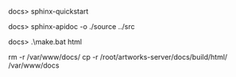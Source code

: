 docs> sphinx-quickstart

docs> sphinx-apidoc -o ./source ../src

docs> .\make.bat html

rm -r /var/www/docs/
cp -r /root/artworks-server/docs/build/html/ /var/www/docs